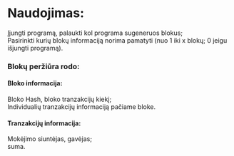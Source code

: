 # Naudojimas:
Įjungti programą, palaukti kol programa sugeneruos blokus;  
Pasirinkti kurių blokų informaciją norima pamatyti (nuo 1 iki x blokų; 0 jeigu išjungti programą).  
  
### Blokų peržiūra rodo:  
#### Bloko informacija:  
Bloko Hash, bloko tranzakcijų kiekį;  
Individualių tranzakcijų informaciją pačiame bloke.
#### Tranzakcijų informacija:  
Mokėjimo siuntėjas, gavėjas;  
suma.  
